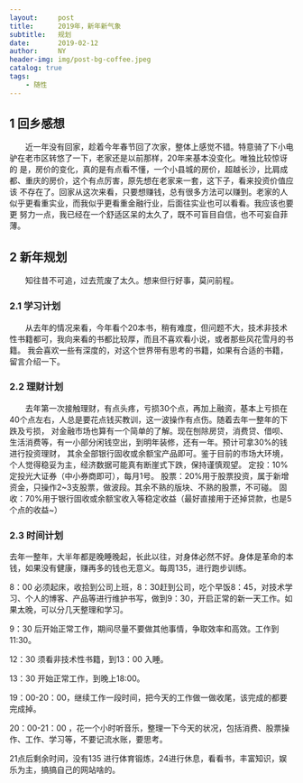 ```yaml
---
layout:     post
title:      2019年，新年新气象
subtitle:   规划
date:       2019-02-12
author:     NY
header-img: img/post-bg-coffee.jpeg
catalog: true
tags:
    - 随性
---
```


## 1 回乡感想

　　近一年没有回家，趁着今年春节回了次家，整体上感觉不错。特意骑了下小电驴在老市区转悠了一下，老家还是以前那样，20年来基本没变化。唯独比较惊讶的
是，房价的变化，真的是有点看不懂，一个小县城的房价，超越长沙，比肩成都、重庆的房价，这个有点厉害，原先想在老家来一套，这下子，看来投资价值应该
不存在了。回家从这次来看，只要想赚钱，总有很多方法可以赚到。老家的人似乎更看重实业，而我似乎更看重金融行业，后面往实业也可以看看。我应该也要更
努力一点，我已经在一个舒适区呆的太久了，既不可盲目自信，也不可妄自菲薄。

## 2 新年规划

　　知往昔不可追，过去荒废了太久。想来但行好事，莫问前程。

### 2.1 学习计划

　　从去年的情况来看，今年看个20本书，稍有难度，但问题不大，技术非技术性书籍都可，我向来看的书都比较厚，而且不喜欢看小说，或者那些风花雪月的书籍。
我会喜欢一些有深度的，对这个世界带有思考的书籍，如果有合适的书籍，留言介绍一下。

### 2.2 理财计划

　　去年第一次接触理财，有点头疼，亏损30个点，再加上融资，基本上亏损在40个点左右，人总是要花点钱买教训，这一波操作有点伤。随着去年一整年的下跌及亏损，
对金融市场也算有一个简单的了解。现在刨除房贷，消费贷、借呗、生活消费等，有一小部分闲钱空出，到明年装修，还有一年。预计可拿30%的钱进行投资理财，
其余全部银行固收或余额宝产品即可。鉴于目前的市场大环境，个人觉得稳妥为主，经济数据可能真有断崖式下跌，保持谨慎观望。
定投：10%定投光大证券（中小券商即可），每月1号。
股票：20%用于股票投资，属于新增资金，只操作2~3支股票，做波段。其余不熟的版块、不熟的股票，不可碰。
固收：70%用于银行固收或余额宝收入等稳定收益（最好直接用于还掉贷款，也是5个点的收益~）

### 2.3 时间计划

去年一整年，大半年都是晚睡晚起，长此以往，对身体必然不好。身体是革命的本钱，如果没有健康，赚再多的钱也无意义。每周135，进行跑步训练。

8：00 必须起床，收拾到公司上班，8：30赶到公司，吃个早饭8：45，对技术学习、个人的博客、产品等进行维护书写，做到9：30，开启正常的新一天工作。如果太晚，可以分几天整理和学习。

9：30 后开始正常工作，期间尽量不要做其他事情，争取效率和高效。工作到11:30。

12：30 须看非技术性书籍，到13：00 入睡。

13：30 开始正常工作，到晚上18:00。

19：00-20：00，继续工作一段时间，把今天的工作做一做收尾，该完成的都要完成掉。

20：00-21：00 ，花一个小时听音乐，整理一下今天的状况，包括消费、股票操作、工作、学习等，不要记流水账，要思考。

21点后剩余时间，没有135 进行体育锻炼，24进行休息，看看书，丰富知识，娱乐为主，搞搞自己的网站啥的。




